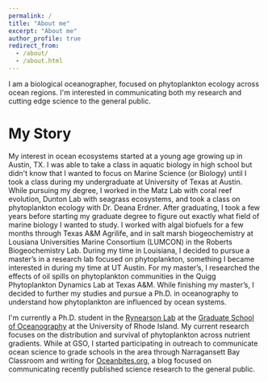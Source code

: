 ```yaml
---
permalink: /
title: "About me"
excerpt: "About me"
author_profile: true
redirect_from: 
  - /about/
  - /about.html
---
```


I am a biological oceanographer, focused on phytoplankton ecology across ocean regions. I'm interested in communicating both my research and cutting edge science to the general public. 

My Story
======

My interest in ocean ecosystems started at a young age growing up in Austin, TX. I was able to take a class in aquatic biology in high school but didn't know that I wanted to focus on Marine Science (or Biology) until I took a class during my undergraduate at University of Texas at Austin. While pursuing my degree, I worked in the Matz Lab with coral reef evolution, Dunton Lab with seagrass ecosystems, and took a class on phytoplankton ecology with Dr. Deana Erdner. After graduating, I took a few years before starting my graduate degree to figure out exactly what field of marine biology I wanted to study. I worked with algal biofuels for a few months through Texas A&M Agrilife, and in salt marsh biogeochemistry at Lousiana Universities Marine Consortium (LUMCON) in the Roberts Biogeochemistry Lab. During my time in Louisiana, I decided to pursue a master’s in a research lab focused on phytoplankton, something I became interested in during my time at UT Austin. For my master’s, I researched the effects of oil spills on phytoplankton communities in the Quigg Phytoplankton Dynamics Lab at Texas A&M. While finishing my master’s, I decided to further my studies and pursue a Ph.D. in oceanography to understand how phytoplankton are influenced by ocean systems.

I'm currently a Ph.D. student in the <a href='https://web.uri.edu/rynearson-lab/'>Rynearson Lab</a> at the <a href='https://web.uri.edu/gso/'>Graduate School of Oceanography</a> at the University of Rhode Island. My current research focuses on the distribution and survival of phytoplankton across nutrient gradients. While at GSO, I started participating in outreach to communicate ocean science to grade schools in the area through Narragansett Bay Classroom and writing for <a href='https://oceanbites.org/'>Oceanbites.org</a>, a blog focused on communicating recently published science research to the general public.

